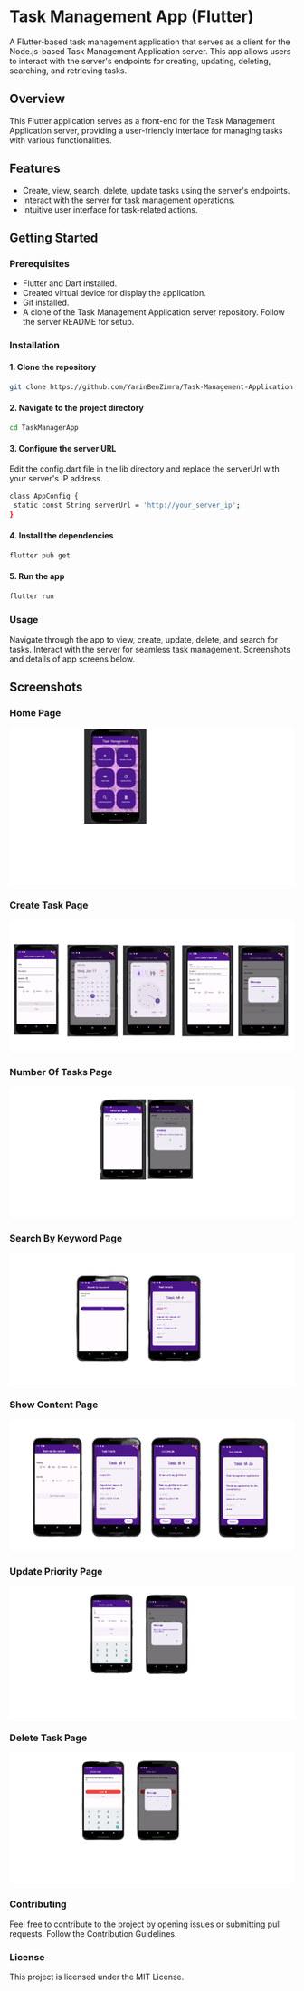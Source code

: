 # Task Management App (Flutter)
A Flutter-based task management application that serves as a client for the Node.js-based Task Management Application server.
This app allows users to interact with the server's endpoints for creating, updating, deleting, searching, and retrieving tasks.

## Overview

This Flutter application serves as a front-end for the Task Management Application server, 
providing a user-friendly interface for managing tasks with various functionalities.

## Features

- Create, view, search, delete, update tasks using the server's endpoints.
- Interact with the server for task management operations.
- Intuitive user interface for task-related actions.

## Getting Started

### Prerequisites

- Flutter and Dart installed.
- Created virtual device for display the application.
- Git installed.
- A clone of the Task Management Application server repository. Follow the server README for setup.

### Installation

#### 1. Clone the repository

   ```bash 
   git clone https://github.com/YarinBenZimra/Task-Management-Application.git
```

#### 2. Navigate to the project directory

  ```bash 
cd TaskManagerApp
```

#### 3. Configure the server URL
   Edit the config.dart file in the lib directory and replace the serverUrl with your server's IP address.

 ```bash
class AppConfig {
  static const String serverUrl = 'http://your_server_ip';
}
```

#### 4. Install the dependencies

 ```bash 
 flutter pub get
```

#### 5. Run the app

 ```bash 
flutter run
```

### Usage
Navigate through the app to view, create, update, delete, and search for tasks.
Interact with the server for seamless task management.
Screenshots and details of app screens below.

## Screenshots
### Home Page

![](/Screenshots/Home_Page.png)

### Create Task Page

![](/Screenshots/Create_A_New_Task.png)

### Number Of Tasks Page

![](/Screenshots/Number_Of_Tasks.png)

### Search By Keyword Page

![](/Screenshots/Search_By_Keyword.png)

### Show Content Page

![](/Screenshots/Show_Content.png)

### Update Priority Page

![](/Screenshots/Update_Priority.png)

### Delete Task Page

![](/Screenshots/Delete_Task.png)


### Contributing
Feel free to contribute to the project by opening issues or submitting pull requests. Follow the Contribution Guidelines.

### License
This project is licensed under the MIT License.




